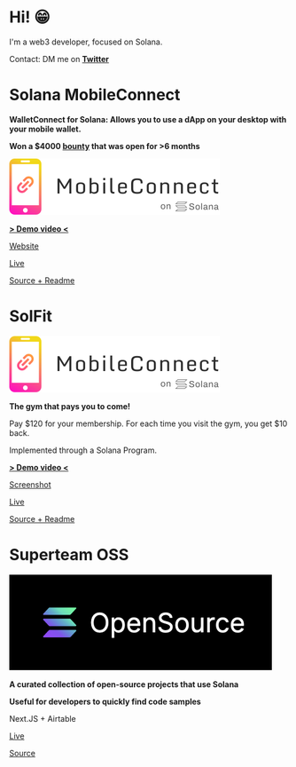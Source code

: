 # Hi! 😁

I'm a web3 developer, focused on Solana.

Contact: DM me on [**Twitter**](https://twitter.com/maximschmidt94)

# Solana MobileConnect

**WalletConnect for Solana: Allows you to use a dApp on your desktop with your mobile wallet.**

**Won a $4000 [bounty](https://de.superteam.fun/bounties/build-login-with-mobile) that was open for >6 months**

[![MobileConnect](logo.png)](https://solana-mobileconnect.com)

[**> Demo video <**](https://www.youtube.com/watch?v=t1ed9T6w3Ao)

[Website](https://solana-mobileconnect.com)

[Live](https://solana-mobileconnect.com/nft-demo)

[Source + Readme](https://github.com/Solana-MobileConnect)

# SolFit

[![SolFit](logo.png)](https://solfit.vercel.app/)

**The gym that pays you to come!**

Pay $120 for your membership. For each time you visit the gym, you get $10 back.

Implemented through a Solana Program.

[**> Demo video <**](https://www.youtube.com/watch?v=PJ1FmzHM_SE)

[Screenshot](https://github.com/maxims94/solfit/blob/main/img/screenshot.png)

[Live](https://solfit.vercel.app/)

[Source + Readme](https://github.com/maxims94/solfit)

# Superteam OSS

[![Superteam OSS](oss.png)](https://oss.superteam.fun/)

**A curated collection of open-source projects that use Solana**

**Useful for developers to quickly find code samples**

Next.JS + Airtable

[Live](https://oss.superteam.fun/)

[Source](https://github.com/maxims94/superteam-opensource)
